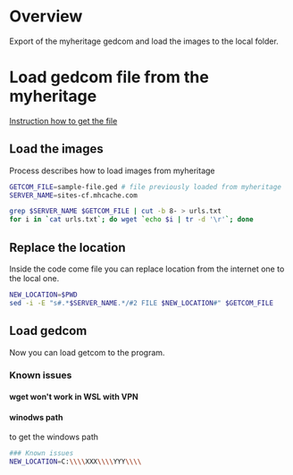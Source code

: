 # Overview
Export of the myheritage gedcom and load the images to the local folder.

# Load gedcom file from the myheritage

[Instruction how to get the file](https://faq.myheritage.com/en/article/can-i-export-a-gedcom-file-of-my-family-tree-from-my-family-site)

## Load the images

Process describes how to load images from myheritage

```bash
GETCOM_FILE=sample-file.ged # file previously loaded from myheritage 
SERVER_NAME=sites-cf.mhcache.com

grep $SERVER_NAME $GETCOM_FILE | cut -b 8- > urls.txt
for i in `cat urls.txt`; do wget `echo $i | tr -d '\r'`; done
```

## Replace the location

Inside the code come file you can replace location from the internet one to the local one.

```bash
NEW_LOCATION=$PWD 
sed -i -E "s#.*$SERVER_NAME.*/#2 FILE $NEW_LOCATION#" $GETCOM_FILE
```

## Load gedcom
Now you can load getcom to the program.

### Known issues

#### wget won't work in WSL with VPN

#### winodws path

to get the windows path

```bash
### Known issues
NEW_LOCATION=C:\\\\XXX\\\\YYY\\\\
```



